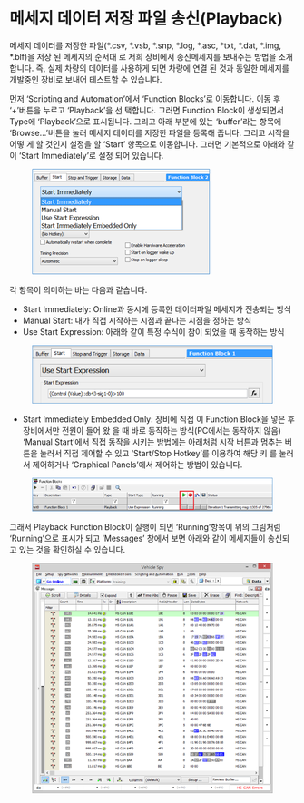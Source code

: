 # 메세지 데이터 저장 파일 송신(Playback)

메세지 데이터를 저장한 파일(\*.csv, \*.vsb, \*.snp, \*.log, \*.asc, \*txt, \*.dat, \*.img, \*.blf)을 저장 된 메세지의 순서대 로 저희 장비에서 송신메세지를 보내주는 방법을 소개합니다. 즉, 실제 차량의 데이터를 사용하게 되면 차량에 연결 된 것과 동일한 메세지를 개발중인 장비로 보내어 테스트할 수 있습니다.

먼저 ‘Scripting and Automation’에서 ‘Function Blocks’로 이동합니다. 이동 후 ‘+’버튼을 누르고 ‘Playback’을 선 택합니다. 그러면 Function Block이 생성되면서 Type에 ‘Playback’으로 표시됩니다. 그리고 아래 부분에 있는 ‘buffer’라는 항목에 ‘Browse…’버튼을 눌러 메세지 데이터를 저장한 파일을 등록해 줍니다. 그리고 시작을 어떻 게 할 것인지 설정을 할 ‘Start’ 항목으로 이동합니다. 그러면 기본적으로 아래와 같이 ‘Start Immediately’로 설정 되어 있습니다.

<figure><img src="../.gitbook/assets/Capture-Start (1).png" alt=""><figcaption></figcaption></figure>

각 항목이 의미하는 바는 다음과 같습니다.

* Start Immediately: Online과 동시에 등록한 데이터파일 메세지가 전송되는 방식
* Manual Start: 내가 직접 시작하는 시점과 끝나는 시점을 정하는 방식
* Use Start Expression: 아래와 같이 특정 수식이 참이 되었을 때 동작하는 방식

<figure><img src="../.gitbook/assets/Capture-StartExpression (1).png" alt=""><figcaption></figcaption></figure>

* Start Immediately Embedded Only: 장비에 직접 이 Function Block을 넣은 후 장비에서만 전원이 들어 왔 을 때 바로 동작하는 방식(PC에서는 동작하지 않음) ‘Manual Start’에서 직접 동작을 시키는 방법에는 아래처럼 시작 버튼과 멈추는 버튼을 눌러서 직접 제어할 수 있고 ‘Start/Stop Hotkey’를 이용하여 해당 키 를 눌러서 제어하거나 ‘Graphical Panels’에서 제어하는 방법이 있습니다.

<figure><img src="../.gitbook/assets/FunctionBlocks-Playback.png" alt=""><figcaption></figcaption></figure>

그래서 Playback Function Block이 실행이 되면 ‘Running’항목이 위의 그림처럼 ‘Running’으로 표시가 되고 ‘Messages’ 창에서 보면 아래와 같이 메세지들이 송신되고 있는 것을 확인하실 수 있습니다.

<figure><img src="../.gitbook/assets/Messages-Playback (1) (1).png" alt=""><figcaption></figcaption></figure>

